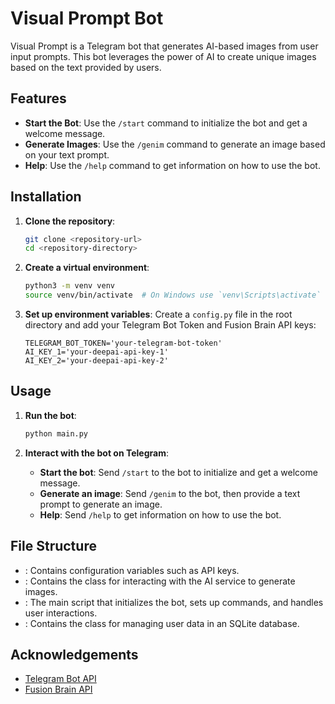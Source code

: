 # Visual Prompt Bot

Visual Prompt is a Telegram bot that generates AI-based images from user input prompts. This bot leverages the power of AI to create unique images based on the text provided by users.

## Features

- **Start the Bot**: Use the `/start` command to initialize the bot and get a welcome message.
- **Generate Images**: Use the `/genim` command to generate an image based on your text prompt.
- **Help**: Use the `/help` command to get information on how to use the bot.

## Installation

1. **Clone the repository**:
    ```sh
    git clone <repository-url>
    cd <repository-directory>
    ```

2. **Create a virtual environment**:
    ```sh
    python3 -m venv venv
    source venv/bin/activate  # On Windows use `venv\Scripts\activate`
    ```


3. **Set up environment variables**:
    Create a `config.py` file in the root directory and add your Telegram Bot Token and Fusion Brain API keys:
    ```env
    TELEGRAM_BOT_TOKEN='your-telegram-bot-token'
    AI_KEY_1='your-deepai-api-key-1'
    AI_KEY_2='your-deepai-api-key-2'
    ```

## Usage

1. **Run the bot**:
    ```sh
    python main.py
    ```

2. **Interact with the bot on Telegram**:
    - **Start the bot**: Send `/start` to the bot to initialize and get a welcome message.
    - **Generate an image**: Send `/genim` to the bot, then provide a text prompt to generate an image.
    - **Help**: Send `/help` to get information on how to use the bot.

## File Structure

- : Contains configuration variables such as API keys.
- : Contains the  class for interacting with the AI service to generate images.
- : The main script that initializes the bot, sets up commands, and handles user interactions.
- : Contains the  class for managing user data in an SQLite database.

## Acknowledgements

- [Telegram Bot API](https://core.telegram.org/bots/api)
- [Fusion Brain API](https://fusionbrain.ai/)
